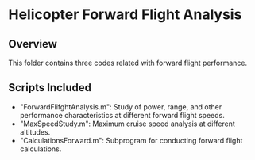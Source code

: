 # Helicopter Forward Flight Analysis

## Overview

This folder contains three codes related with forward flight performance.

## Scripts Included

- "ForwardFlifghtAnalysis.m": Study of power, range, and other performance characteristics at different forward flight speeds.
- "MaxSpeedStudy.m": Maximum cruise speed analysis at different altitudes.
- "CalculationsForward.m": Subprogram for conducting forward flight calculations.
